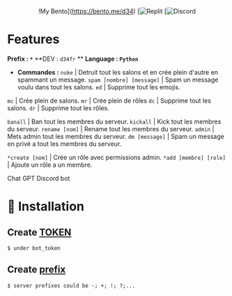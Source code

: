 

<div align="center">
  
<br>!My Bento](https://bento.me/d34)
[![Replit](https://replit.com/@Oziz/oxi-raid#main.py)
[![Discord](https://discord.gg/a5bhECBb)<br>

  
  </div>
  
  # Features
**Prefix : `*`**
**DEV : `d34fr` **
**Language : `Python`**

* **__Commandes :__**
`nuke` | Detruit tout les salons et en crée plein d'autre en spammant un message.
`spam [nombre] [message]` | Spam un message voulu dans tout les salons.
`ed` | Supprime tout les emojis.

`mc` | Crée plein de salons.
`mr` | Crée plein de rôles
`dc` | Supprime tout les salons.
`dr` | Supprime tout les rôles.

`banall` | Ban tout les membres du serveur.
`kickall` | Kick tout les membres du serveur.
`rename [nom]` | Rename tout les membres du serveur.
`admin` | Mets admin tout les membres du serveur.
`dm [message]` | Spam un message en privé a tout les membres du serveur.

`*create [nom]` | Crée un rôle avec permissions admin.
`*add [membre] [role]` | Ajoute un rôle a un membre.

Chat GPT Discord bot


# 🔩 Installation
## Create [TOKEN](https://discord.com/developers/)
```
$ under bot_token
```

## Create [prefix]()
```
$ server prefixes could be -; +; !; ?;...
```


